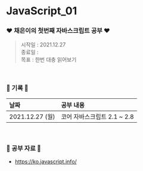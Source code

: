 # JavaScript_01

### ❤ 채은이의 첫번째 자바스크립트 공부 ❤

> 시작일 : 2021.12.27  
> 종료일 :  
> 목표 : 한번 대충 읽어보기
  
<br />
  
### 🖤 기록 🖤

| 날짜            | 공부 내용                   |
| :-------------- | :-------------------------- |
| 2021.12.27 (월) | 코어 자바스크립트 2.1 ~ 2.8 |
  
<br />
  
### 🤍 공부 자료 🤍

- https://ko.javascript.info/
